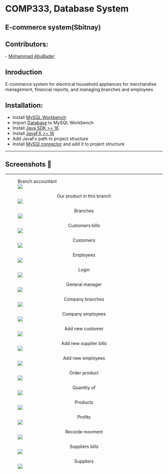 <h1 style="color=blue;">COMP333, Database System</h1>

<h2> E-commerce system(Sbitnay) </h2>
<h2> Contributors:</h2>
  - <a href="https://github.com/Mohammad-M-AbuBader">Mohammad AbuBader</a>

## Inroduction
<p>E-commerce system for electrical household appliances for merchandise management, financial reports, and managing branches and employees</p>

## Installation:
  - Install <a href="https://dev.mysql.com/downloads/windows/installer/8.0.html"> MySQL Workbench</a>
  - Import <a href="https://developer.android.com/](https://github.com/AmeerEleyan/Database-Project-Sbitany/tree/master/DataBase/SbitanySQL)">Database</a> to MySQL      Workbench
  - Install <a href="https://download.oracle.com/java/19/latest/jdk-19_windows-x64_bin.exe">Java SDK >= 16</a>
  - Install <a href="https://gluonhq.com/products/javafx/">JavaFX >= 16</a>
  - Add JavaFx path to project structure
  - Install <a href="https://github.com/AmeerEleyan/Database-Project-Sbitany/tree/master/mysql-connector-java-8.0.28">MySQl connector</a> and add it to project structure

----------------------------------------------------------
## Screenshots 📸
----------------------------------------------------------

<figure>
   <figcaption style=" text-align: center">Branch accountant</figcaption>
  <img src="https://raw.githubusercontent.com/AmeerEleyan/Database-Project-Sbitany/master/Screnshote's/accountent.PNG" width="auto" height="auto"> 
</figure>
<figure>
   <figcaption style=" text-align: center">Our product in this branch</figcaption>
  <img src="https://raw.githubusercontent.com/AmeerEleyan/Database-Project-Sbitany/master/Screnshote's/branch%20product.PNG" width="auto" height="auto"> 
</figure>
<figure>
   <figcaption style=" text-align: center">Branches</figcaption>
  <img src="https://raw.githubusercontent.com/AmeerEleyan/Database-Project-Sbitany/master/Screnshote's/branches.PNG" width="auto" height="auto"> 
</figure>
<figure>
   <figcaption style=" text-align: center">Customers bills</figcaption>
  <img src="https://raw.githubusercontent.com/AmeerEleyan/Database-Project-Sbitany/master/Screnshote's/customers%20biils.PNG" width="auto" height="auto"> 
</figure>
<figure>
   <figcaption style=" text-align: center">Customers</figcaption>
  <img src="https://raw.githubusercontent.com/AmeerEleyan/Database-Project-Sbitany/master/Screnshote's/customers.PNG" width="auto" height="auto"> 
</figure>

<figure>
   <figcaption style=" text-align: center">Employees</figcaption>
  <img src="https://raw.githubusercontent.com/AmeerEleyan/Database-Project-Sbitany/master/Screnshote's/employees.PNG" width="auto" height="auto"> 
</figure>

<figure>
   <figcaption style=" text-align: center">Login</figcaption>
  <img src="https://raw.githubusercontent.com/AmeerEleyan/Database-Project-Sbitany/master/Screnshote's/login.PNG" width="auto" height="auto"> 
</figure>
<figure>
   <figcaption style=" text-align: center">General manager</figcaption>
  <img src="https://raw.githubusercontent.com/AmeerEleyan/Database-Project-Sbitany/master/Screnshote's/manage.PNG" width="auto" height="auto"> 
</figure>

<figure>
   <figcaption style=" text-align: center">Company branches</figcaption>
  <img src="https://raw.githubusercontent.com/AmeerEleyan/Database-Project-Sbitany/master/Screnshote's/manageBranches.PNG" width="auto" height="auto"> 
</figure>
<figure>
   <figcaption style=" text-align: center">Company employees</figcaption>
  <img src="https://raw.githubusercontent.com/AmeerEleyan/Database-Project-Sbitany/master/Screnshote's/manageEmployee.PNG" width="auto" height="auto"> 
</figure>
<figure>
   <figcaption style=" text-align: center">Add new customer</figcaption>
  <img src="https://raw.githubusercontent.com/AmeerEleyan/Database-Project-Sbitany/master/Screnshote's/new%20customers.PNG" width="auto" height="auto"> 
</figure>
<figure>
   <figcaption style=" text-align: center">Add new supplier bills</figcaption>
  <img src="https://raw.githubusercontent.com/AmeerEleyan/Database-Project-Sbitany/master/Screnshote's/new%20supplier%20bill.PNG" width="auto" height="auto"> 
</figure>
<figure>
   <figcaption style=" text-align: center">Add new employees</figcaption>
  <img src="https://raw.githubusercontent.com/AmeerEleyan/Database-Project-Sbitany/master/Screnshote's/newEmployee.PNG" width="auto" height="auto"> 
</figure>
<figure>
   <figcaption style=" text-align: center">Order product</figcaption>
  <img src="https://raw.githubusercontent.com/AmeerEleyan/Database-Project-Sbitany/master/Screnshote's/order.PNG" width="auto" height="auto"> 
</figure>
<figure>
   <figcaption style=" text-align: center">Quantity of</figcaption>
  <img src="https://raw.githubusercontent.com/AmeerEleyan/Database-Project-Sbitany/master/Screnshote's/product%20quantity.PNG" width="auto" height="auto"> 
</figure>
<figure>
   <figcaption style=" text-align: center">Products</figcaption>
  <img src="https://raw.githubusercontent.com/AmeerEleyan/Database-Project-Sbitany/master/Screnshote's/products.PNG" width="auto" height="auto"> 
</figure>

<figure>
   <figcaption style=" text-align: center">Profits</figcaption>
  <img src="https://raw.githubusercontent.com/AmeerEleyan/Database-Project-Sbitany/master/Screnshote's/profits.PNG" width="auto" height="auto"> 
</figure>
<figure>
   <figcaption style=" text-align: center">Recorde movment</figcaption>
  <img src="https://raw.githubusercontent.com/AmeerEleyan/Database-Project-Sbitany/master/Screnshote's/recorde%20movment.PNG" width="auto" height="auto"> 
</figure>
<figure>
   <figcaption style=" text-align: center">Suppliers bills</figcaption>
  <img src="https://raw.githubusercontent.com/AmeerEleyan/Database-Project-Sbitany/master/Screnshote's/suppliers%20bills.PNG" width="auto" height="auto"> 
</figure>
<figure>
   <figcaption style=" text-align: center">Suppliers</figcaption>
  <img src="https://raw.githubusercontent.com/AmeerEleyan/Database-Project-Sbitany/master/Screnshote's/suppliers.PNG" width="auto" height="auto"> 
</figure>

